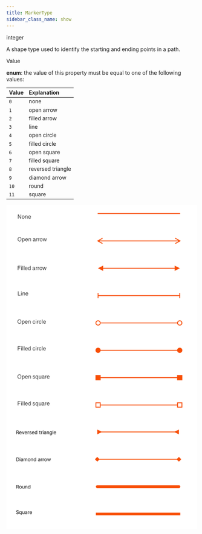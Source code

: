```yaml
---
title: MarkerType
sidebar_class_name: show
---
```


<div className="section-type">

<div className="badge-type">integer</div>

</div>

A shape type used to identify the starting and ending points in a path.

<div className="property-item">

Value

<div className="value-description">

**enum**: the value of this property must be equal to one of the following values:

| Value | Explanation                                               |
| :---- | :-------------------------------------------------------- |
| `0`   | <div className="enum-description">none</div>              |
| `1`   | <div className="enum-description">open arrow</div>        |
| `2`   | <div className="enum-description">filled arrow</div>      |
| `3`   | <div className="enum-description">line</div>              |
| `4`   | <div className="enum-description">open circle</div>       |
| `5`   | <div className="enum-description">filled circle</div>     |
| `6`   | <div className="enum-description">open square</div>       |
| `7`   | <div className="enum-description">filled square</div>     |
| `8`   | <div className="enum-description">reversed triangle</div> |
| `9`   | <div className="enum-description">diamond arrow</div>     |
| `10`  | <div className="enum-description">round</div>             |
| `11`  | <div className="enum-description">square</div>            |

</div>

</div>

<div className="property-item">

<p></p>

<div className="property-images">

<img src="https://raw.githubusercontent.com/verygoodgraphics/resource/main/img/vector/Border/markerType.png" alt="" />

</div>

</div>
